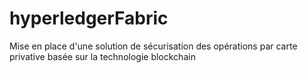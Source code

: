 # hyperledgerFabric
Mise en place d'une solution de sécurisation des opérations par carte privative basée sur la technologie blockchain
